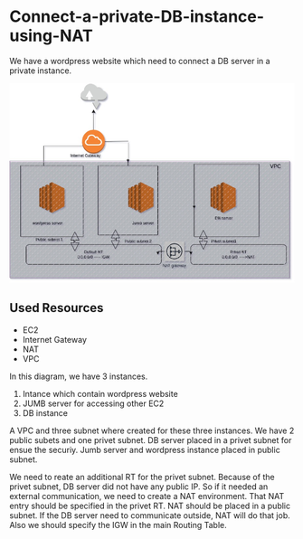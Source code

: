 # Connect-a-private-DB-instance-using-NAT
We have a wordpress website which need to connect a DB server in a private instance.




![alt text](https://github.com/rony-james/Connect-a-private-DB-instance-using-NAT/blob/main/NAT.jpg?raw=true)



## Used Resources

- EC2
- Internet Gateway
- NAT
- VPC


In this diagram, we have 3 instances.

1. Intance which contain wordpress website
2. JUMB server for accessing other EC2
3. DB instance

A VPC and three subnet where created for these three instances. We have 2 public subets and one privet subnet. DB server placed in a privet subnet for ensue the securiy. Jumb server and wordpress instance placed in public subnet. 

We need to reate an additional RT for the privet subnet. Because of the privet subnet, DB server did not have any public IP. So if it needed an external communication, we need to create a NAT environment. That NAT entry should be specified in the privet RT. NAT should be placed in a public subnet. If the DB server need to communicate outside, NAT will do that job. Also we should specify the IGW in the main Routing Table.
